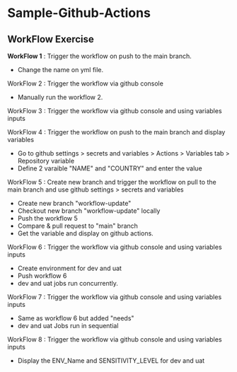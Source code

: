 # Sample-Github-Actions

## WorkFlow Exercise
**WorkFlow 1** : Trigger the workflow on push to the main branch.
- Change the name on yml file.

WorkFlow 2 : Trigger the workflow via github console
- Manually run the workflow 2.

WorkFlow 3 : Trigger the workflow via github console and using variables inputs

WorkFlow 4 : Trigger the workflow on push to the main branch and display variables
- Go to github settings > secrets and variables > Actions > Variables tab > Repository variable
- Define 2 varaible "NAME" and "COUNTRY" and enter the value

WorkFlow 5 : Create new branch and trigger the workflow on pull to the main branch and use github settings > secrets and variables
- Create new branch "workflow-update"
- Checkout new branch "workflow-update" locally
- Push the workflow 5
- Compare & pull request to "main" branch
- Get the variable and display on github actions.

WorkFlow 6 : Trigger the workflow via github console and using variables inputs
- Create environment for dev and uat
- Push workflow 6
- dev and uat jobs run concurrently.

WorkFlow 7 : Trigger the workflow via github console and using variables inputs
- Same as workflow 6 but added "needs"
- dev and uat Jobs run in sequential

WorkFlow 8 : Trigger the workflow via github console and using variables inputs
- Display the ENV_Name and SENSITIVITY_LEVEL for dev and uat

